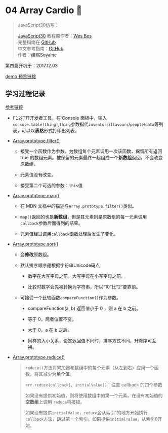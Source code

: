 # 04 Array Cardio 💪

> JavaScript30仿写：
>
> [JavaScript30](https://javascript30.com) 教程原作者：[Wes Bos](https://github.com/wesbos)    
> 完整指南在 [GitHub](https://github.com/soyaine/JavaScript30)  
> 中文参考指南：[GitHub](https://github.com/soyaine/JavaScript30)  
> 作者：[缉熙Soyaine](https://github.com/soyaine)

第四篇开坑于：2017.12.03

[demo 预览链接](https://hehe1111.github.io/js_demo/js30/04%20-%20Array%20Cardio%20Day%201/)

## 学习过程记录

[参考链接](https://github.com/soyaine/JavaScript30/tree/master/04%20-%20Array%20Cardio%20Day%201)

- <kbd>F12</kbd>打开开发者工具，在 Console 面板中，输入`console.table(thing)`,`thing`参数指代`inventors`/`flavours`/`people`/`data`等列表，可以以**表格**形式打印出列表。

- [Array.prototype.filter()](https://developer.mozilla.org/zh-CN/docs/Web/JavaScript/Reference/Global_Objects/Array/filter)

    - 接受一个函数作为参数。为数组每个元素调用一次该函数，保留所有返回 true 的数组元素。被保留的元素最终一起组成一个**新数组**返回，不会改变原数组。

    - 元素值没有改变。

    - 接受第二个可选的参数：`this`值


- [Array.prototype.map()](https://developer.mozilla.org/zh-CN/docs/Web/JavaScript/Reference/Global_Objects/Array/map)

    - 在 MDN 文档中的描述与`Array.prototype.filter()`类似。

    - `map()`返回的也是**新数组**，但是其元素则是原数组的每一元素调用`callback`参数后而得到的结果。

    - 元素值经过调用`callback`函数处理后发生了变化。

- [Array.prototype.sort()](https://developer.mozilla.org/zh-CN/docs/Web/JavaScript/Reference/Global_Objects/Array/sort)

    - 会**修改**原数组。

    - 默认排序顺序是根据字符串Unicode码点

        - 数字在大写字母之前，大写字母在小写字母之前。

        - 比较时数字会先被转换为字符串，所以“10”比“2”要靠前。

    - 可接受一个比较函数`compareFunction()`作为参数。

        - compareFunction(a, b) 返回值小于 0 ，则 a 在 b 之前。

        - 等于 0，两者位置不变。

        - 大于 0，a 在 b 之后。

        - 同样的大小关系，设定返回值不同时，排序方式不同，升降序可互换。

- [Array.prototype.reduce()](https://developer.mozilla.org/zh-CN/docs/Web/JavaScript/Reference/Global_Objects/Array/Reduce)

    > `reduce()`方法对累加器和数组中的每个元素（从左到右）应用一个函数，将其减少为**单个值**。
    >
    > `arr.reduce(callback[, initialValue])`：注意 callback 的四个参数
    >
    >  如果没有提供初始值，则将使用数组中的第一个元素。在没有初始值的**空数组**上调用 `reduce`将报错。
    >
    > 如果没有提供`initialValue`，`reduce`会从索引1的地方开始执行`callback`方法，跳过第一个索引。如果提供`initialValue`，从索引0开始。
